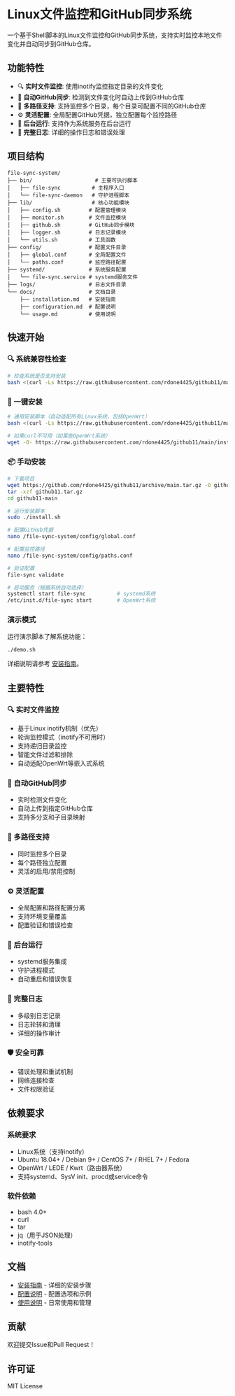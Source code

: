 # Linux文件监控和GitHub同步系统

一个基于Shell脚本的Linux文件监控和GitHub同步系统，支持实时监控本地文件变化并自动同步到GitHub仓库。

## 功能特性

- 🔍 **实时文件监控**: 使用inotify监控指定目录的文件变化
- 🚀 **自动GitHub同步**: 检测到文件变化时自动上传到GitHub仓库
- 📁 **多路径支持**: 支持监控多个目录，每个目录可配置不同的GitHub仓库
- ⚙️ **灵活配置**: 全局配置GitHub凭据，独立配置每个监控路径
- 🔧 **后台运行**: 支持作为系统服务在后台运行
- 📝 **完整日志**: 详细的操作日志和错误处理

## 项目结构

```
file-sync-system/
├── bin/                    # 主要可执行脚本
│   ├── file-sync          # 主程序入口
│   └── file-sync-daemon   # 守护进程脚本
├── lib/                   # 核心功能模块
│   ├── config.sh         # 配置管理模块
│   ├── monitor.sh        # 文件监控模块
│   ├── github.sh         # GitHub同步模块
│   ├── logger.sh         # 日志记录模块
│   └── utils.sh          # 工具函数
├── config/               # 配置文件目录
│   ├── global.conf       # 全局配置文件
│   └── paths.conf        # 监控路径配置
├── systemd/              # 系统服务配置
│   └── file-sync.service # systemd服务文件
├── logs/                 # 日志文件目录
└── docs/                 # 文档目录
    ├── installation.md   # 安装指南
    ├── configuration.md  # 配置说明
    └── usage.md          # 使用说明
```

## 快速开始

### 🔍 系统兼容性检查

```bash
# 检查系统是否支持安装
bash <(curl -Ls https://raw.githubusercontent.com/rdone4425/github11/main/system-check.sh)
```

### 🚀 一键安装

```bash
# 通用安装脚本（自动适配所有Linux系统，包括OpenWrt）
bash <(curl -Ls https://raw.githubusercontent.com/rdone4425/github11/main/install.sh)

# 如果curl不可用（如某些OpenWrt系统）
wget -O- https://raw.githubusercontent.com/rdone4425/github11/main/install.sh | bash
```

### 📦 手动安装

```bash
# 下载项目
wget https://github.com/rdone4425/github11/archive/main.tar.gz -O github11.tar.gz
tar -xzf github11.tar.gz
cd github11-main

# 运行安装脚本
sudo ./install.sh

# 配置GitHub凭据
nano /file-sync-system/config/global.conf

# 配置监控路径
nano /file-sync-system/config/paths.conf

# 验证配置
file-sync validate

# 启动服务（根据系统自动选择）
systemctl start file-sync          # systemd系统
/etc/init.d/file-sync start        # OpenWrt系统
```

### 演示模式

运行演示脚本了解系统功能：

```bash
./demo.sh
```

详细说明请参考 [安装指南](docs/installation.md)。

## 主要特性

### 🔍 实时文件监控
- 基于Linux inotify机制（优先）
- 轮询监控模式（inotify不可用时）
- 支持递归目录监控
- 智能文件过滤和排除
- 自动适配OpenWrt等嵌入式系统

### 🚀 自动GitHub同步
- 实时检测文件变化
- 自动上传到指定GitHub仓库
- 支持多分支和子目录映射

### 📁 多路径支持
- 同时监控多个目录
- 每个路径独立配置
- 灵活的启用/禁用控制

### ⚙️ 灵活配置
- 全局配置和路径配置分离
- 支持环境变量覆盖
- 配置验证和错误检查

### 🔧 后台运行
- systemd服务集成
- 守护进程模式
- 自动重启和错误恢复

### 📝 完整日志
- 多级别日志记录
- 日志轮转和清理
- 详细的操作审计

### 🛡️ 安全可靠
- 错误处理和重试机制
- 网络连接检查
- 文件权限验证

## 依赖要求

### 系统要求
- Linux系统（支持inotify）
- Ubuntu 18.04+ / Debian 9+ / CentOS 7+ / RHEL 7+ / Fedora
- OpenWrt / LEDE / Kwrt（路由器系统）
- 支持systemd、SysV init、procd或service命令

### 软件依赖
- bash 4.0+
- curl
- tar
- jq（用于JSON处理）
- inotify-tools

## 文档

- [安装指南](docs/installation.md) - 详细的安装步骤
- [配置说明](docs/configuration.md) - 配置选项和示例
- [使用说明](docs/usage.md) - 日常使用和管理

## 贡献

欢迎提交Issue和Pull Request！

## 许可证

MIT License
